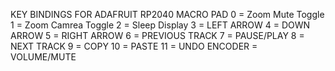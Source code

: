 KEY BINDINGS FOR ADAFRUIT RP2040 MACRO PAD
0 = Zoom Mute Toggle
1 = Zoom Camrea Toggle
2 = Sleep Display
3 = LEFT ARROW
4 = DOWN ARROW
5 = RIGHT ARROW
6 = PREVIOUS TRACK
7 = PAUSE/PLAY
8 = NEXT TRACK
9 = COPY
10 = PASTE
11 = UNDO
ENCODER = VOLUME/MUTE
